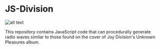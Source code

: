 # JS-Division

![alt text](https://i.imgur.com/70HbYRP.png "Generated Image")

This repository contains JavaScript code that can procedurally generate radio waves similar to those found on the cover of Joy Division's Unknown Pleasures album.
